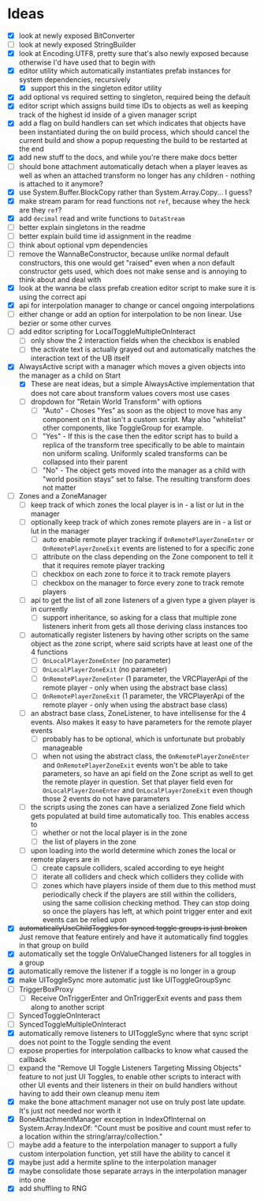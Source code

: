 
# Ideas

- [x] look at newly exposed BitConverter
- [ ] look at newly exposed StringBuilder
- [x] look at Encoding.UTF8, pretty sure that's also newly exposed because otherwise I'd have used that to begin with
- [x] editor utility which automatically instantiates prefab instances for system dependencies, recursively
  - [x] support this in the singleton editor utility
- [x] add optional vs required setting to singleton, required being the default
- [x] editor script which assigns build time IDs to objects as well as keeping track of the highest id inside of a given manager script
- [x] add a flag on build handlers can set which indicates that objects have been instantiated during the on build process, which should cancel the current build and show a popup requesting the build to be restarted at the end
- [x] add new stuff to the docs, and while you're there make docs better
- [ ] should bone attachment automatically detach when a player leaves as well as when an attached transform no longer has any children - nothing is attached to it anymore?
- [x] use System.Buffer.BlockCopy rather than System.Array.Copy... I guess?
- [x] make stream param for read functions not `ref`, because whey the heck are they `ref`?
- [x] add `decimal` read and write functions to `DataStream`
- [ ] better explain singletons in the readme
- [ ] better explain build time id assignment in the readme
- [ ] think about optional vpm dependencies
- [ ] remove the WannaBeConstructor, because unlike normal default constructors, this one would get "raised" even when a non default constructor gets used, which does not make sense and is annoying to think about and deal with
- [x] look at the wanna be class prefab creation editor script to make sure it is using the correct api
- [x] api for interpolation manager to change or cancel ongoing interpolations
- [ ] either change or add an option for interpolation to be non linear. Use bezier or some other curves
- [ ] add editor scripting for LocalToggleMultipleOnInteract
  - [ ] only show the 2 interaction fields when the checkbox is enabled
  - [ ] the activate text is actually grayed out and automatically matches the interaction text of the UB itself
- [x] AlwaysActive script with a manager which moves a given objects into the manager as a child on Start
  - [x] These are neat ideas, but a simple AlwaysActive implementation that does not care about transform values covers most use cases
  - [ ] dropdown for "Retain World Transform" with options
    - [ ] "Auto" - Choses "Yes" as soon as the object to move has any component on it that isn't a custom script. May also "whitelist" other components, like ToggleGroup for example.
    - [ ] "Yes" - If this is the case then the editor script has to build a replica of the transform tree specifically to be able to maintain non uniform scaling. Uniformly scaled transforms can be collapsed into their parent
    - [ ] "No" - The object gets moved into the manager as a child with "world position stays" set to false. The resulting transform does not matter
- [ ] Zones and a ZoneManager
  - [ ] keep track of which zones the local player is in - a list or lut in the manager
  - [ ] optionally keep track of which zones remote players are in - a list or lut in the manager
    - [ ] auto enable remote player tracking if `OnRemotePlayerZoneEnter` or `OnRemotePlayerZoneExit` events are listened to for a specific zone
    - [ ] attribute on the class depending on the Zone component to tell it that it requires remote player tracking
    - [ ] checkbox on each zone to force it to track remote players
    - [ ] checkbox on the manager to force every zone to track remote players
  - [ ] api to get the list of all zone listeners of a given type a given player is in currently
    - [ ] support inheritance, so asking for a class that multiple zone listeners inherit from gets all those deriving class instances too
  - [ ] automatically register listeners by having other scripts on the same object as the zone script, where said scripts have at least one of the 4 functions
    - [ ] `OnLocalPlayerZoneEnter` (no parameter)
    - [ ] `OnLocalPlayerZoneExit` (no parameter)
    - [ ] `OnRemotePlayerZoneEnter` (1 parameter, the VRCPlayerApi of the remote player - only when using the abstract base class)
    - [ ] `OnRemotePlayerZoneExit` (1 parameter, the VRCPlayerApi of the remote player - only when using the abstract base class)
  - [ ] an abstract base class, ZoneListener, to have intellisense for the 4 events. Also makes it easy to have parameters for the remote player events
    - [ ] probably has to be optional, which is unfortunate but probably manageable
    - [ ] when not using the abstract class, the `OnRemotePlayerZoneEnter` and `OnRemotePlayerZoneExit` events won't be able to take parameters, so have an api field on the Zone script as well to get the remote player in question. Set that player field even for `OnLocalPlayerZoneEnter` and `OnLocalPlayerZoneExit` even though those 2 events do not have parameters
  - [ ] the scripts using the zones can have a serialized Zone field which gets populated at build time automatically too. This enables access to
    - [ ] whether or not the local player is in the zone
    - [ ] the list of players in the zone
  - [ ] upon loading into the world determine which zones the local or remote players are in
    - [ ] create capsule colliders, scaled according to eye height
    - [ ] iterate all colliders and check which colliders they collide with
    - [ ] zones which have players inside of them due to this method must periodically check if the players are still within the colliders, using the same collision checking method. They can stop doing so once the players has left, at which point trigger enter and exit events can be relied upon
- [x] ~~automaticallyUseChildToggles for synced toggle groups is just broken~~ Just remove that feature entirely and have it automatically find toggles in that group on build
- [x] automatically set the toggle OnValueChanged listeners for all toggles in a group
- [x] automatically remove the listener if a toggle is no longer in a group
- [x] make UIToggleSync more automatic just like UIToggleGroupSync
- [ ] TriggerBoxProxy
  - [ ] Receive OnTriggerEnter and OnTriggerExit events and pass them along to another script
- [ ] SyncedToggleOnInteract
- [ ] SyncedToggleMultipleOnInteract
- [x] automatically remove listeners to UIToggleSync where that sync script does not point to the Toggle sending the event
- [ ] expose properties for interpolation callbacks to know what caused the callback
- [ ] expand the "Remove UI Toggle Listeners Targeting Missing Objects" feature to not just UI Toggles, to enable other scripts to interact with other UI events and their listeners in their on build handlers without having to add their own cleanup menu item
- [x] make the bone attachment manager not use on truly post late update. It's just not needed nor worth it
- [x] BoneAttachmentManager exception in IndexOfInternal on System.Array.IndexOf: "Count must be positive and count must refer to a location within the string/array/collection."
- [ ] maybe add a feature to the interpolation manager to support a fully custom interpolation function, yet still have the ability to cancel it
- [x] maybe just add a hermite spline to the interpolation manager
- [x] maybe consolidate those separate arrays in the interpolation manager into one
- [x] add shuffling to RNG
